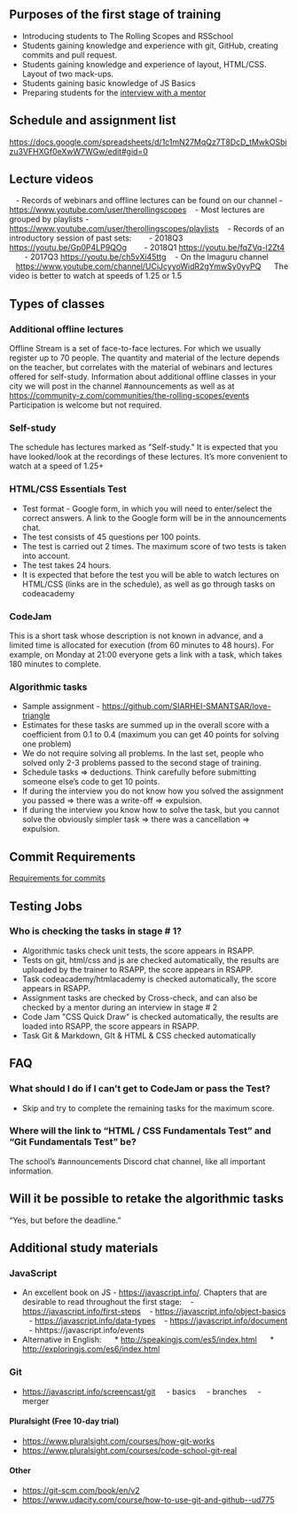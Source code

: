 ## Purposes of the first stage of training
- Introducing students to The Rolling Scopes and RSSchool
- Students gaining knowledge and experience with git, GitHub, creating commits and pull request.
- Students gaining knowledge and experience of layout, HTML/CSS. Layout of two mack-ups.
- Students gaining basic knowledge of JS Basics
- Preparing students for the [interview with a mentor](technical-screening.md)

## Schedule and assignment list
https://docs.google.com/spreadsheets/d/1c1mN27MqQz7T8DcD_tMwkOSbizu3VFHXGf0eXwW7WGw/edit#gid=0

## Lecture videos
   - Records of webinars and offline lectures can be found on our channel - https://www.youtube.com/user/therollingscopes
   - Most lectures are grouped by playlists - https://www.youtube.com/user/therollingscopes/playlists
   - Records of an introductory session of past sets:
       - 2018Q3 https://youtu.be/Gp0P4LP9QOg
       - 2018Q1 https://youtu.be/fqZVq-I2Zt4
       - 2017Q3 https://youtu.be/ch5vXi45ttg
   - On the Imaguru channel
   https://www.youtube.com/channel/UCiJcyyoWidR2gYmwSy0yyPQ
  
  The video is better to watch at speeds of 1.25 or 1.5

## Types of classes
### Additional offline lectures
Offline Stream is a set of face-to-face lectures. For which we usually register up to 70 people. The quantity and material of the lecture depends on the teacher, but correlates with the material of webinars and lectures offered for self-study.
Information about additional offline classes in your city we will post in the channel #announcements
as well as at https://community-z.com/communities/the-rolling-scopes/events
Participation is welcome but not required.

### Self-study
The schedule has lectures marked as "Self-study." It is expected that you have looked/look at the recordings of these lectures. It’s more convenient to watch at a speed of 1.25+

### HTML/CSS Essentials Test
- Test format - Google form, in which you will need to enter/select the correct answers. A link to the Google form will be in the announcements chat.
- The test consists of 45 questions per 100 points.
- The test is carried out 2 times. The maximum score of two tests is taken into account.
- The test takes 24 hours.
- It is expected that before the test you will be able to watch lectures on HTML/CSS (links are in the schedule), as well as go through tasks on codeacademy

### CodeJam
This is a short task whose description is not known in advance, and a limited time is allocated for execution (from 60 minutes to 48 hours).
For example, on Monday at 21:00 everyone gets a link with a task, which takes 180 minutes to complete.

### Algorithmic tasks
- Sample assignment - https://github.com/SIARHEI-SMANTSAR/love-triangle
- Estimates for these tasks are summed up in the overall score with a coefficient from 0.1 to 0.4 (maximum you can get 40 points for solving one problem)
- We do not require solving all problems. In the last set, people who solved only 2-3 problems passed to the second stage of training.
- Schedule tasks ⇒ deductions. Think carefully before submitting someone else’s code to get 10 points.
- If during the interview you do not know how you solved the assignment you passed ⇒ there was a write-off ⇒ expulsion.
- If during the interview you know how to solve the task, but you cannot solve the obviously simpler task ⇒ there was a cancellation ⇒ expulsion.

## Commit Requirements
[Requirements for commits](git-convention.md)

## Testing Jobs
### Who is checking the tasks in stage # 1?
- Algorithmic tasks check unit tests, the score appears in RSAPP.
- Tests on git, html/css and js are checked automatically, the results are uploaded by the trainer to RSAPP, the score appears in RSAPP.
- Task codeacademy/htmlacademy is checked automatically, the score appears in RSAPP.
- Assignment tasks are checked by Cross-check, and can also be checked by a mentor during an interview in stage # 2
- Code Jam "CSS Quick Draw" is checked automatically, the results are loaded into RSAPP, the score appears in RSAPP.
- Task Git & Markdown, GIt & HTML & CSS checked automatically

## FAQ
### What should I do if I can’t get to CodeJam or pass the Test?
- Skip and try to complete the remaining tasks for the maximum score.

### Where will the link to “HTML / CSS Fundamentals Test” and “Git Fundamentals Test” be?
The school’s #announcements Discord chat channel, like all important information.

## Will it be possible to retake the algorithmic tasks
“Yes, but before the deadline.”
   
## Additional study materials
### JavaScript
- An excellent book on JS - https://javascript.info/.
Chapters that are desirable to read throughout the first stage:
   - https://javascript.info/first-steps
   - https://javascript.info/object-basics
   - https://javascript.info/data-types
   - https://javascript.info/document
   - hhttps://javascript.info/events
- Alternative in English:
     * http://speakingjs.com/es5/index.html
     * http://exploringjs.com/es6/index.html
    
### Git
- https://javascript.info/screencast/git
    - basics
    - branches
    - merger

#### Pluralsight (Free 10-day trial)
- https://www.pluralsight.com/courses/how-git-works
- https://www.pluralsight.com/courses/code-school-git-real 

#### Other
- https://git-scm.com/book/en/v2
- https://www.udacity.com/course/how-to-use-git-and-github--ud775